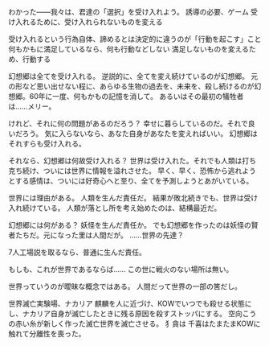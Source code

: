 わかった――我々は、君達の「選択」を受け入れよう。
誘導の必要、ゲーム
受け入れるために、受け入れられないものを変える

受け入れるという行為自体、諦めるとは決定的に違うのが「行動を起こす」こと
何もかもに満足しているなら、何も行動などしない
満足しないものを変えるため、行動する

幻想郷は全てを受け入れる。
逆説的に、全てを変え続けているのが幻想郷。
元の形など思い出せない程に、あらゆる生物の過去を、未来を、殺し続けるのが幻想郷。60年に一度、何もかもの記憶を消して。
あるいはその最初の犠牲者は……メリー。


けれど、それに何の問題があるのだろう？
幸せに暮らしているのだ。それで良いだろう。
気に入らないなら、あなた自身があなたを変えればいい。
幻想郷はそれすらも受け入れる。


それなら、幻想郷は何故受け入れる？
世界は受け入れた。それでも人類は打ち克ち続け、ついには世界に情報を溢れさせた。
早く、早く、恐怖から逃れようとする感情は、ついには好奇心へと至り、全てを予測しようとあがいている。

世界には理由がある。
人類を生んだ責任だ。
結果が敗北続きでも、世界は受け入れ続けている。
人類が落とし所を考え始めたのは、結構最近だ。

幻想郷には何がある？
妖怪を生んだ責任か。
でも幻想郷を作ったのは妖怪の賢者たちだ。元になった里は人間だが。
……世界の先達？

7人工場説を取るなら、普通に生んだ責任。








もしも、これが世界であるならば……
この世に戦火のない場所は無い。



世界っていうのが曖昧な概念ではある。
人間だって世界の一部の筈だし。


世界滅亡実験場、ナカリア
麒麟を人に近づけ、KOWでいつでも殺せる状態にし、ナカリア自身が滅亡したときに残る原因を殺すストッパにする。
空向こうの赤い糸が新しく作った滅亡世界を滅亡させる。
犭貪は
千喜はたまたまKOWに触れて分離性を喪った。
